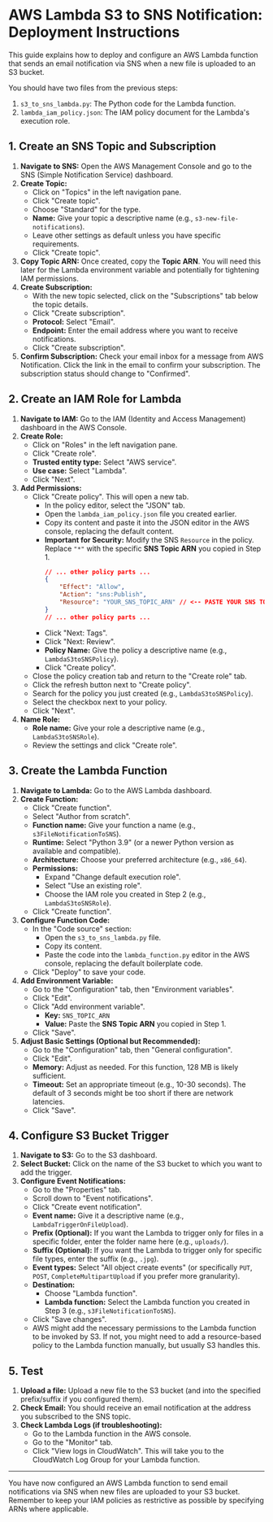 # AWS Lambda S3 to SNS Notification: Deployment Instructions

This guide explains how to deploy and configure an AWS Lambda function that sends an email notification via SNS when a new file is uploaded to an S3 bucket.

You should have two files from the previous steps:
1.  `s3_to_sns_lambda.py`: The Python code for the Lambda function.
2.  `lambda_iam_policy.json`: The IAM policy document for the Lambda's execution role.

## 1. Create an SNS Topic and Subscription

1.  **Navigate to SNS:** Open the AWS Management Console and go to the SNS (Simple Notification Service) dashboard.
2.  **Create Topic:**
    *   Click on "Topics" in the left navigation pane.
    *   Click "Create topic".
    *   Choose "Standard" for the type.
    *   **Name:** Give your topic a descriptive name (e.g., `s3-new-file-notifications`).
    *   Leave other settings as default unless you have specific requirements.
    *   Click "Create topic".
3.  **Copy Topic ARN:** Once created, copy the **Topic ARN**. You will need this later for the Lambda environment variable and potentially for tightening IAM permissions.
4.  **Create Subscription:**
    *   With the new topic selected, click on the "Subscriptions" tab below the topic details.
    *   Click "Create subscription".
    *   **Protocol:** Select "Email".
    *   **Endpoint:** Enter the email address where you want to receive notifications.
    *   Click "Create subscription".
5.  **Confirm Subscription:** Check your email inbox for a message from AWS Notification. Click the link in the email to confirm your subscription. The subscription status should change to "Confirmed".

## 2. Create an IAM Role for Lambda

1.  **Navigate to IAM:** Go to the IAM (Identity and Access Management) dashboard in the AWS Console.
2.  **Create Role:**
    *   Click on "Roles" in the left navigation pane.
    *   Click "Create role".
    *   **Trusted entity type:** Select "AWS service".
    *   **Use case:** Select "Lambda".
    *   Click "Next".
3.  **Add Permissions:**
    *   Click "Create policy". This will open a new tab.
        *   In the policy editor, select the "JSON" tab.
        *   Open the `lambda_iam_policy.json` file you created earlier.
        *   Copy its content and paste it into the JSON editor in the AWS console, replacing the default content.
        *   **Important for Security:** Modify the SNS `Resource` in the policy. Replace `"*"` with the specific **SNS Topic ARN** you copied in Step 1.
            ```json
            // ... other policy parts ...
            {
                "Effect": "Allow",
                "Action": "sns:Publish",
                "Resource": "YOUR_SNS_TOPIC_ARN" // <-- PASTE YOUR SNS TOPIC ARN HERE
            }
            // ... other policy parts ...
            ```
        *   Click "Next: Tags".
        *   Click "Next: Review".
        *   **Policy Name:** Give the policy a descriptive name (e.g., `LambdaS3toSNSPolicy`).
        *   Click "Create policy".
    *   Close the policy creation tab and return to the "Create role" tab.
    *   Click the refresh button next to "Create policy".
    *   Search for the policy you just created (e.g., `LambdaS3toSNSPolicy`).
    *   Select the checkbox next to your policy.
    *   Click "Next".
4.  **Name Role:**
    *   **Role name:** Give your role a descriptive name (e.g., `LambdaS3toSNSRole`).
    *   Review the settings and click "Create role".

## 3. Create the Lambda Function

1.  **Navigate to Lambda:** Go to the AWS Lambda dashboard.
2.  **Create Function:**
    *   Click "Create function".
    *   Select "Author from scratch".
    *   **Function name:** Give your function a name (e.g., `s3FileNotificationToSNS`).
    *   **Runtime:** Select "Python 3.9" (or a newer Python version as available and compatible).
    *   **Architecture:** Choose your preferred architecture (e.g., `x86_64`).
    *   **Permissions:**
        *   Expand "Change default execution role".
        *   Select "Use an existing role".
        *   Choose the IAM role you created in Step 2 (e.g., `LambdaS3toSNSRole`).
    *   Click "Create function".
3.  **Configure Function Code:**
    *   In the "Code source" section:
        *   Open the `s3_to_sns_lambda.py` file.
        *   Copy its content.
        *   Paste the code into the `lambda_function.py` editor in the AWS console, replacing the default boilerplate code.
    *   Click "Deploy" to save your code.
4.  **Add Environment Variable:**
    *   Go to the "Configuration" tab, then "Environment variables".
    *   Click "Edit".
    *   Click "Add environment variable".
        *   **Key:** `SNS_TOPIC_ARN`
        *   **Value:** Paste the **SNS Topic ARN** you copied in Step 1.
    *   Click "Save".
5.  **Adjust Basic Settings (Optional but Recommended):**
    *   Go to the "Configuration" tab, then "General configuration".
    *   Click "Edit".
    *   **Memory:** Adjust as needed. For this function, 128 MB is likely sufficient.
    *   **Timeout:** Set an appropriate timeout (e.g., 10-30 seconds). The default of 3 seconds might be too short if there are network latencies.
    *   Click "Save".

## 4. Configure S3 Bucket Trigger

1.  **Navigate to S3:** Go to the S3 dashboard.
2.  **Select Bucket:** Click on the name of the S3 bucket to which you want to add the trigger.
3.  **Configure Event Notifications:**
    *   Go to the "Properties" tab.
    *   Scroll down to "Event notifications".
    *   Click "Create event notification".
    *   **Event name:** Give it a descriptive name (e.g., `LambdaTriggerOnFileUpload`).
    *   **Prefix (Optional):** If you want the Lambda to trigger only for files in a specific folder, enter the folder name here (e.g., `uploads/`).
    *   **Suffix (Optional):** If you want the Lambda to trigger only for specific file types, enter the suffix (e.g., `.jpg`).
    *   **Event types:** Select "All object create events" (or specifically `PUT`, `POST`, `CompleteMultipartUpload` if you prefer more granularity).
    *   **Destination:**
        *   Choose "Lambda function".
        *   **Lambda function:** Select the Lambda function you created in Step 3 (e.g., `s3FileNotificationToSNS`).
    *   Click "Save changes".
    *   AWS might add the necessary permissions to the Lambda function to be invoked by S3. If not, you might need to add a resource-based policy to the Lambda function manually, but usually S3 handles this.

## 5. Test

1.  **Upload a file:** Upload a new file to the S3 bucket (and into the specified prefix/suffix if you configured them).
2.  **Check Email:** You should receive an email notification at the address you subscribed to the SNS topic.
3.  **Check Lambda Logs (if troubleshooting):**
    *   Go to the Lambda function in the AWS console.
    *   Go to the "Monitor" tab.
    *   Click "View logs in CloudWatch". This will take you to the CloudWatch Log Group for your Lambda function.

---

You have now configured an AWS Lambda function to send email notifications via SNS when new files are uploaded to your S3 bucket. Remember to keep your IAM policies as restrictive as possible by specifying ARNs where applicable.
